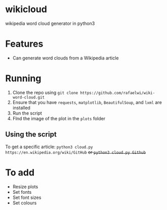 # wikicloud
wikipedia word cloud generator in python3

# Features
- Can generate word clouds from a Wikipedia article


# Running
1. Clone the repo using `git clone https://github.com/rafaelwi/wiki-word-cloud.git`
2. Ensure that you have `requests`, `matplotlib`, `BeautifulSoup`, and `lxml` are installed
3. Run the script
4. FInd the image of the plot in the `plots` folder

## Using the script
To get a specific article:
`python3 cloud.py https://en.wikipedia.org/wiki/GitHub` ~~or
`python3 cloud.py Github`~~

# To add
- Resize plots
- Set fonts
- Set font sizes
- Set colours


